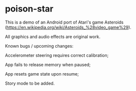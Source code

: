# poison-star

This is a demo of an Android port of Atari's game
Asteroids (https://en.wikipedia.org/wiki/Asteroids_%28video_game%29).

All graphics and audio effects are original work.


Known bugs / upcoming changes:

Accelerometer steering requires correct calibration;

App fails to release memory when paused;

App resets game state upon resume;


Story mode to be added.
